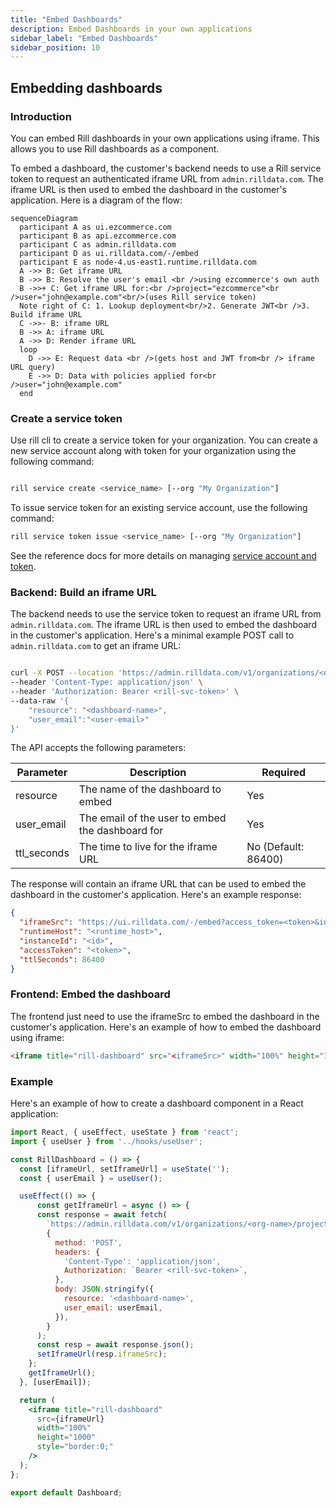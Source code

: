 ```yaml
---
title: "Embed Dashboards"
description: Embed Dashboards in your own applications
sidebar_label: "Embed Dashboards"
sidebar_position: 10
---
```


## Embedding dashboards

### Introduction
You can embed Rill dashboards in your own applications using iframe. This allows you to use Rill dashboards as a component.

To embed a dashboard, the customer's backend needs to use a Rill service token to request an authenticated iframe URL from `admin.rilldata.com`. 
The iframe URL is then used to embed the dashboard in the customer's application. Here is a diagram of the flow:

```mermaid
sequenceDiagram
  participant A as ui.ezcommerce.com
  participant B as api.ezcommerce.com
  participant C as admin.rilldata.com
  participant D as ui.rilldata.com/-/embed
  participant E as node-4.us-east1.runtime.rilldata.com
  A ->> B: Get iframe URL
  B ->> B: Resolve the user's email <br />using ezcommerce's own auth
  B ->>+ C: Get iframe URL for:<br />project="ezcommerce"<br />user="john@example.com"<br/>(uses Rill service token)
  Note right of C: 1. Lookup deployment<br/>2. Generate JWT<br />3. Build iframe URL
  C ->>- B: iframe URL
  B ->> A: iframe URL
  A ->> D: Render iframe URL
  loop 
    D ->> E: Request data <br />(gets host and JWT from<br /> iframe URL query)
    E ->> D: Data with policies applied for<br />user="john@example.com"
  end
```

### Create a service token
Use rill cli to create a service token for your organization. You can create a new service account along with token for your organization using the following command:

```bash

rill service create <service_name> [--org "My Organization"]
```

To issue service token for an existing service account, use the following command:

```bash
rill service token issue <service_name> [--org "My Organization"]
```

See the reference docs for more details on managing [service account and token](../reference/cli/service).

### Backend: Build an iframe URL
The backend needs to use the service token to request an iframe URL from `admin.rilldata.com`. The iframe URL is then used to embed the dashboard in the customer's application.
Here's a minimal example POST call to `admin.rilldata.com` to get an iframe URL:

```bash

curl -X POST --location 'https://admin.rilldata.com/v1/organizations/<org-name>/projects/<project-name>/iframe' \
--header 'Content-Type: application/json' \
--header 'Authorization: Bearer <rill-svc-token>' \
--data-raw '{
    "resource": "<dashboard-name>",
    "user_email":"<user-email>"
}'
```

The API accepts the following parameters:

| Parameter | Description                                      | Required           |
| --- |--------------------------------------------------|--------------------|
| resource | The name of the dashboard to embed               | Yes                |
| user_email | The email of the user to embed the dashboard for | Yes                |
| ttl_seconds | The time to live for the iframe URL             | No (Default: 86400) |


The response will contain an iframe URL that can be used to embed the dashboard in the customer's application. Here's an example response:

```json
{
  "iframeSrc": "https://ui.rilldata.com/-/embed?access_token=<token>&instance_id=<id>&kind=MetricsView&resource=<dashboard-name>&runtime_host=<runtime_host>&state=&theme=",
  "runtimeHost": "<runtime_host>",
  "instanceId": "<id>",
  "accessToken": "<token>",
  "ttlSeconds": 86400
}
```

### Frontend: Embed the dashboard
The frontend just need to use the iframeSrc to embed the dashboard in the customer's application. Here's an example of how to embed the dashboard using iframe:

```html
<iframe title="rill-dashboard" src="<iframeSrc>" width="100%" height="1000" style="border:0;" />
```

### Example
Here's an example of how to create a dashboard component in a React application:

```jsx
import React, { useEffect, useState } from 'react';
import { useUser } from '../hooks/useUser';

const RillDashboard = () => {
  const [iframeUrl, setIframeUrl] = useState('');
  const { userEmail } = useUser();

  useEffect(() => {
      const getIframeUrl = async () => {
      const response = await fetch(
        `https://admin.rilldata.com/v1/organizations/<org-name>/projects/<project-name>/iframe`,
        {
          method: 'POST',
          headers: {
            'Content-Type': 'application/json',
            Authorization: `Bearer <rill-svc-token>`,
          },
          body: JSON.stringify({
            resource: '<dashboard-name>',
            user_email: userEmail,
          }),
        }
      );
      const resp = await response.json();
      setIframeUrl(resp.iframeSrc);
    };
    getIframeUrl();
  }, [userEmail]);

  return (
    <iframe title="rill-dashboard"
      src={iframeUrl}
      width="100%"
      height="1000" 
      style="border:0;"
    />
  );
};

export default Dashboard;
```
